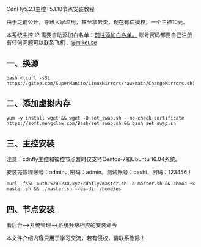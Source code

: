 CdnFly5.2.1主控+5.1.18节点安装教程
			
由于之前公开，导致大家滥用，甚至拿去卖，现在有偿授权，一个主控10元。
           
本系统主控 IP 需要自助添加白名单：<a href="https://api.5205230.xyz" target="_blank">前往添加白名单。</a>
账号密码都要自己注册
有任何问题可以联系飞机：<a href="https://t.me/mikeuse" target="_blank">@mikeuse</a>

<h2>一、换源</h2>

```
bash <(curl -sSL https://gitee.com/SuperManito/LinuxMirrors/raw/main/ChangeMirrors.sh)
```

<h2>二、添加虚拟内存</h2>

```
yum -y install wget && wget -O set_swap.sh --no-check-certificate https://soft.mengclaw.com/Bash/set_swap.sh && bash set_swap.sh
```

<h2>三、主控安装</h2>


注意：cdnfly主控和被控节点暂时仅支持Centos-7和Ubuntu 16.04系统。

安装完管理账号：admin，密码：admin。测试账号：ceshi，密码：123456！

```
curl -fsSL auth.5205230.xyz/cdnfly/master.sh -o master.sh && chmod +x master.sh && ./master.sh --es-dir /home/es
```

<h2>四、节点安装</h2>

看后台--&gt;系统管理--&gt;系统升级相应的安装命令

本文件介绍内容只用于学习交流，若有侵权，请联系删除！
